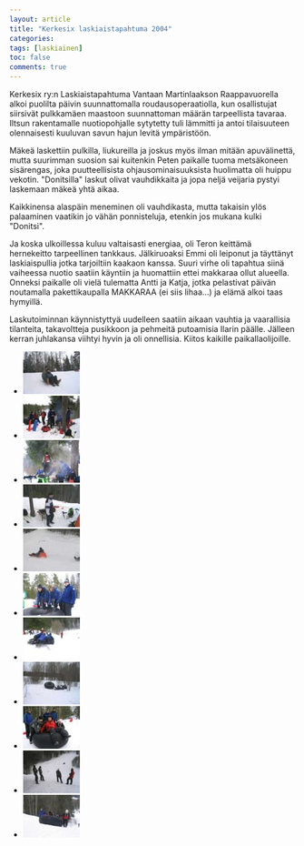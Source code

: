 ```yaml
---
layout: article
title: "Kerkesix laskiaistapahtuma 2004"
categories:
tags: [laskiainen]
toc: false
comments: true
---
```


Kerkesix ry:n Laskiaistapahtuma Vantaan Martinlaakson Raappavuorella
alkoi puolilta päivin suunnattomalla roudausoperaatiolla, kun
osallistujat siirsivät pulkkamäen maastoon suunnattoman määrän
tarpeellista tavaraa. Iltsun rakentamalle nuotiopohjalle sytytetty tuli
lämmitti ja antoi tilaisuuteen olennaisesti kuuluvan savun hajun levitä
ympäristöön.

Mäkeä laskettiin pulkilla, liukureilla ja joskus myös ilman mitään
apuvälinettä, mutta suurimman suosion sai kuitenkin Peten paikalle tuoma
metsäkoneen sisärengas, joka puutteellisista ohjausominaisuuksista
huolimatta oli huippu vekotin. "Donitsilla" laskut olivat vauhdikkaita
ja jopa neljä veijaria pystyi laskemaan mäkeä yhtä aikaa.

Kaikkinensa alaspäin meneminen oli vauhdikasta, mutta takaisin ylös
palaaminen vaatikin jo vähän ponnisteluja, etenkin jos mukana kulki
"Donitsi".

Ja koska ulkoillessa kuluu valtaisasti energiaa, oli Teron keittämä
hernekeitto tarpeellinen tankkaus. Jälkiruoaksi Emmi oli leiponut ja
täyttänyt laskiaispullia jotka tarjoiltiin kaakaon kanssa. Suuri virhe
oli tapahtua siinä vaiheessa nuotio saatiin käyntiin ja huomattiin ettei
makkaraa ollut alueella. Onneksi paikalle oli vielä tulematta Antti ja
Katja, jotka pelastivat päivän noutamalla pakettikaupalla MAKKARAA (ei
siis lihaa...) ja elämä alkoi taas hymyillä.

Laskutoiminnan käynnistyttyä uudelleen saatiin aikaan vauhtia ja
vaarallisia tilanteita, takavoltteja pusikkoon ja pehmeitä putoamisia
Ilarin päälle. Jälleen kerran juhlakansa viihtyi hyvin ja oli
onnellisia. Kiitos kaikille paikallaolijoille.

<div class="th-grid image-gallery" markdown="1">

- [![](/images/laskiainen-2004/Thumbnails/Laskiainen01b.jpg)](/images/laskiainen-2004/Laskiainen01b.jpg)
- [![](/images/laskiainen-2004/Thumbnails/Laskiainen02b.jpg)](/images/laskiainen-2004/Laskiainen02b.jpg)
- [![](/images/laskiainen-2004/Thumbnails/Laskiainen03b.jpg)](/images/laskiainen-2004/Laskiainen03b.jpg)
- [![](/images/laskiainen-2004/Thumbnails/Laskiainen04b.jpg)](/images/laskiainen-2004/Laskiainen04b.jpg)
- [![](/images/laskiainen-2004/Thumbnails/Laskiainen05b.jpg)](/images/laskiainen-2004/Laskiainen05b.jpg)
- [![](/images/laskiainen-2004/Thumbnails/Laskiainen06b.jpg)](/images/laskiainen-2004/Laskiainen06b.jpg)
- [![](/images/laskiainen-2004/Thumbnails/Laskiainen07b.jpg)](/images/laskiainen-2004/Laskiainen07b.jpg)
- [![](/images/laskiainen-2004/Thumbnails/Laskiainen08b.jpg)](/images/laskiainen-2004/Laskiainen08b.jpg)
- [![](/images/laskiainen-2004/Thumbnails/Laskiainen09b.jpg)](/images/laskiainen-2004/Laskiainen09b.jpg)
- [![](/images/laskiainen-2004/Thumbnails/Laskiainen10b.jpg)](/images/laskiainen-2004/Laskiainen10b.jpg)
- [![](/images/laskiainen-2004/Thumbnails/Laskiainen11b.jpg)](/images/laskiainen-2004/Laskiainen11b.jpg)

</div>
